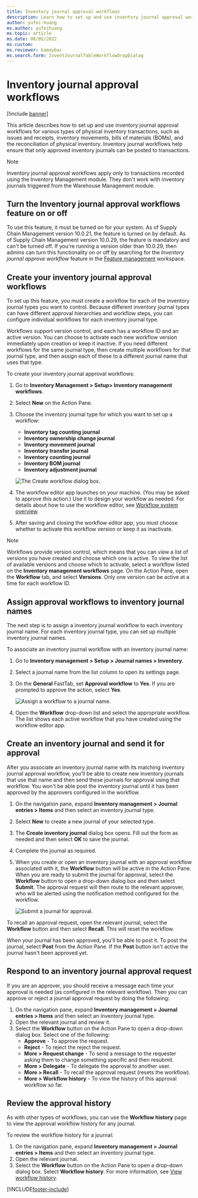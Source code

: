 ```yaml
---
title: Inventory journal approval workflows
description: Learn how to set up and use inventory journal approval workflows for various types of physical inventory transactions, including a step-by-step process.
author: yufei-huang
ms.author: yufeihuang
ms.topic: article
ms.date: 08/05/2022
ms.custom:
ms.reviewer: kamaybac
ms.search.form: InventJournalTableWorkflowDropDialog
---
```


# Inventory journal approval workflows

[!include [banner](../includes/banner.md)]

This article describes how to set up and use inventory journal approval workflows for various types of physical inventory transactions, such as issues and receipts, inventory movements, bills of materials (BOMs), and the reconciliation of physical inventory. Inventory journal workflows help ensure that only approved inventory journals can be posted to transactions.

> [!NOTE]
> Inventory journal approval workflows apply only to transactions recorded using the Inventory Management module. They don't work with inventory journals triggered from the Warehouse Management module.

## Turn the Inventory journal approval workflows feature on or off

To use this feature, it must be turned on for your system. As of Supply Chain Management version 10.0.21, the feature is turned on by default. As of Supply Chain Management version 10.0.29, the feature is mandatory and can't be turned off. If you're running a version older than 10.0.29, then admins can turn this functionality on or off by searching for the *Inventory journal approve workflow* feature in the [Feature management](../../fin-ops-core/fin-ops/get-started/feature-management/feature-management-overview.md) workspace.

## Create your inventory journal approval workflows

To set up this feature, you must create a workflow for each of the inventory journal types you want to control. Because different inventory journal types can have different approval hierarchies and workflow steps, you can configure individual workflows for each inventory journal type.

Workflows support version control, and each has a workflow ID and an active version. You can choose to activate each new workflow version immediately upon creation or keep it inactive. If you need different workflows for the same journal type, then create multiple workflows for that journal type, and then assign each of these to a different journal name that uses that type.

To create your inventory journal approval workflows:

1. Go to **Inventory Management \> Setup\> Inventory management workflows**.
1. Select **New** on the Action Pane.
1. Choose the inventory journal type for which you want to set up a workflow:
    - **Inventory tag counting journal**
    - **Inventory ownership change journal**
    - **Inventory movement journal**
    - **Inventory transfer journal**
    - **Inventory counting journal**
    - **Inventory BOM journal**
    - **Inventory adjustment journal**

    ![The Create workflow dialog box.](media/journal-workflow-create-workflow.png "The Create workflow dialog box")

1. The workflow editor app launches on your machine. (You may be asked to approve this action.) Use it to design your workflow as needed. For details about how to use the workflow editor, see [Workflow system overview](../../fin-ops-core/fin-ops/organization-administration/overview-workflow-system.md).
1. After saving and closing the workflow editor app, you must choose whether to activate this workflow version or keep it as inactivate.

> [!NOTE]
> Workflows provide version control, which means that you can view a list of versions you have created and choose which one is active. To view the list of available versions and choose which to activate, select a workflow listed on the **Inventory management workflows** page. On the Action Pane, open the **Workflow** tab, and select **Versions**. Only one version can be active at a time for each workflow ID.

## Assign approval workflows to inventory journal names

The next step is to assign a inventory journal workflow to each inventory journal name. For each inventory journal type, you can set up multiple inventory journal names.

To associate an inventory journal workflow with an inventory journal name:

1. Go to **Inventory management \> Setup \> Journal names \> Inventory**.
1. Select a journal name from the list column to open its settings page.
1. On the **General** FastTab, set **Approval workflow** to **Yes**. If you are prompted to approve the action, select **Yes**.

    ![Assign a workflow to a journal name.](media/journal-workflow-journal-name.png "Assign a workflow to a journal name")

1. Open the **Workflow** drop-down list and select the appropriate workflow. The list shows each active workflow that you have created using the workflow editor app.

## Create an inventory journal and send it for approval

After you associate an inventory journal name with its matching inventory journal approval workflow, you'll be able to create new inventory journals that use that name and then send these journals for approval using that workflow. You won't be able post the inventory journal until it has been approved by the approvers configured in the workflow.

1. On the navigation pane, expand **Inventory management \> Journal entries \> Items** and then select an inventory journal type.
1. Select **New** to create a new journal of your selected type.
1. The **Create inventory journal** dialog box opens. Fill out the form as needed and then select **OK** to save the journal.
1. Complete the journal as required.
1. When you create or open an inventory journal with an approval workflow associated with it, the **Workflow** button will be active in the Action Pane. When you are ready to submit the journal for approval, select the **Workflow** button to open a drop-down dialog box and then select **Submit**. The approval request will then route to the relevant approver, who will be alerted using the notification method configured for the workflow.

    ![Submit a journal for approval.](media/journal-workflow-inventory-journal.png "Submit a journal for approval")

To recall an approval request, open the relevant journal, select the **Workflow** button and then select **Recall**. This will reset the workflow.

When your journal has been approved, you'll be able to post it. To post the journal, select **Post** from the Action Pane. If the **Post** button isn't active the journal hasn't been approved yet.

## Respond to an inventory journal approval request

If you are an approver, you should receive a message each time your approval is needed (as configured in the relevant workflow). Then you can approve or reject a journal approval request by doing the following:

1. On the navigation pane, expand **Inventory management \> Journal entries \> Items** and then select an inventory journal type.
1. Open the relevant journal and review it.
1. Select the **Workflow** button on the Action Pane to open a drop-down dialog box. Select one of the following:
    - **Approve** - To approve the request.
    - **Reject** - To reject the reject the request.
    - **More \> Request change** - To send a message to the requester asking them to change something specific and then resubmit.
    - **More \> Delegate** - To delegate the approval to another user.
    - **More \> Recall** - To recall the approval request (resets the workflow).
    - **More \> Workflow history** - To view the history of this approval workflow so far.

## Review the approval history

As with other types of workflows, you can use the **Workflow history** page to view the approval workflow history for any journal.

To review the workflow history for a journal:

1. On the navigation pane, expand **Inventory management \> Journal entries \> Items** and then select an inventory journal type.
1. Open the relevant journal.
1. Select the **Workflow** button on the Action Pane to open a drop-down dialog box. Select **Workflow history**. For more information, see [View workflow history](../../fin-ops-core/fin-ops/organization-administration/tasks/view-workflow-history.md).


[!INCLUDE[footer-include](../../includes/footer-banner.md)]
